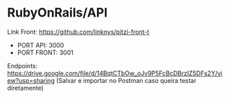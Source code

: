 # RubyOnRails/API

Link Front: https://github.com/linknys/pitzi-front-t

* PORT API:   3000
* PORT FRONT: 3001

Endpoints: https://drive.google.com/file/d/14BqtCTbOw_oJv9P5FcBcDBrzIZ5DFs2Y/view?usp=sharing
(Salvar e importar no Postman caso queira testar diretamente)
